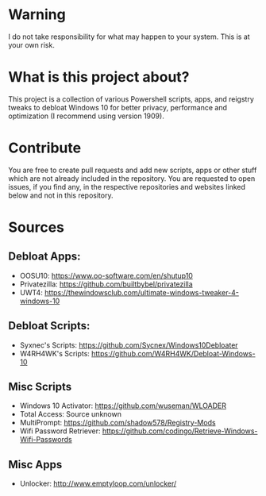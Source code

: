 # Warning
I do not take responsibility for what may happen to your system. This is at your own risk.
# What is this project about?
This project is a collection of various Powershell scripts, apps, and reigstry tweaks to debloat Windows 10 for better privacy, performance and optimization (I recommend using version 1909).
# Contribute
You are free to create pull requests and add new scripts, apps or other stuff which are not already included in the repository.
You are requested to open issues, if you find any, in the respective repositories and websites linked below and not in this repository.

# Sources
## Debloat Apps:
- OOSU10: https://www.oo-software.com/en/shutup10
- Privatezilla: https://github.com/builtbybel/privatezilla
- UWT4: https://thewindowsclub.com/ultimate-windows-tweaker-4-windows-10

## Debloat Scripts:
- Syxnec's Scripts: https://github.com/Sycnex/Windows10Debloater
- W4RH4WK's Scripts: https://github.com/W4RH4WK/Debloat-Windows-10

## Misc Scripts
- Windows 10 Activator: https://github.com/wuseman/WLOADER
- Total Access: Source unknown
- MultiPrompt: https://github.com/shadow578/Registry-Mods
- Wifi Password Retriever: https://github.com/codingo/Retrieve-Windows-Wifi-Passwords

## Misc Apps
- Unlocker: http://www.emptyloop.com/unlocker/
